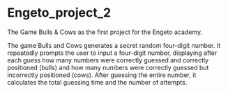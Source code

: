 # Engeto_project_2
The Game Bulls &amp; Cows as the first project for the Engeto academy.

The game Bulls and Cows generates a secret random four-digit number. It repeatedly prompts the user to input a four-digit number, displaying after each guess how many numbers were correctly guessed and correctly positioned (bulls) and how many numbers were correctly guessed but incorrectly positioned (cows). After guessing the entire number, it calculates the total guessing time and the number of attempts.
